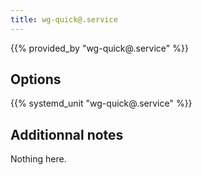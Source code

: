 ```yaml
---
title: wg-quick@.service
---
```


{{% provided_by "wg-quick@.service" %}}

## Options

{{% systemd_unit "wg-quick@.service" %}}

## Additionnal notes

Nothing here.